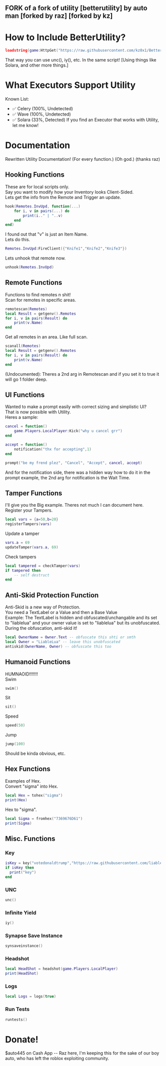 ## FORK of a fork of utility [betterutility] by auto man [forked by raz] [forked by kz]

# How to Include BetterUtility?
```lua
loadstring(game:HttpGet("https://raw.githubusercontent.com/kz0x1/BetterBetterUtility/main/Utility.lua"))()
```
That way you can use unc(), iy(), etc. In the same script! [Using things like Solara, and other more things.]
# What Executors Support Utility
Known List:
- ✅ Celery (100%, Undetected)
- ✅ Wave (100%, Undetected)
- ✅ Solara (33%, Detected)
If you find an Executor that works with Utility, let me know!
# Documentation
Rewritten Utility Documentation! (For every function.) (Oh god.) (thanks raz)
## Hooking Functions
These are for local scripts only.<br>Say you want to modify how your Inventory looks Client-Sided.<br>Lets get the info from the Remote and Trigger an update.<br>

```lua
hook(Remotes.InvUpd, function(...)
    for i, v in pairs(...) do
        print(i.." | "..v)
    end
end)
```
I found out that "v" is just an Item Name.<br>Lets do this.<br>
```lua
Remotes.InvUpd:FireClient({"Knife1","Knife2","Knife3"})
```
Lets unhook that remote now.
```lua
unhook(Remotes.InvUpd)
```
## Remote Functions
Functions to find remotes n shit!<br>Scan for remotes in specific areas.<br>
```lua
remotescan(Remotes)
local Result = getgenv().Remotes
for i, v in pairs(Result) do
    print(v.Name)
end
```
Get all remotes in an area. Like full scan.
```lua
scanall(Remotes)
local Result = getgenv().Remotes
for i, v in pairs(Result) do
    print(v.Name)
end
```
(Undocumented): Theres a 2nd arg in Remotescan and if you set it to true it will go 1 folder deep.
## UI Functions
Wanted to make a prompt easily with correct sizing and simplistic UI?<br>That is now possible with Utility.<br>Heres a sample:
```lua
cancel = function()
    game.Players.LocalPlayer:Kick("why u cancel grr")
end

accept = function()
    notification("thx for accepting",1)
end

prompt("be my frend plez", "Cancel", "Accept", cancel, accept)
```
And for the notification side, there was a hidden way how to do it in the prompt example, the 2nd arg for notification is the Wait Time.
## Tamper Functions
I'll give you the Big example. Theres not much I can document here.<br>Register your Tampers.<br>
```lua
local vars = {a=50,b=20}
registerTampers(vars)
```
Update a tamper
```lua
vars.a = 69
updateTamper(vars.a, 69)
```
Check tampers
```lua
local tampered = checkTamper(vars)
if tampered then
    -- self destruct
end
```
## Anti-Skid Protection Function
Anti-Skid is a new way of Protection.<br>You need a TextLabel or a Value and then a Base Value<br>Example: The TextLabel is hidden and obfuscated/unchangable and its set to "liablelua" and your owner value is set to "liablelua" but its unobfuscated. During the obfuscation, anti-skid it!<br>
```lua
local OwnerName = Owner.Text -- obfuscate this shti or smth
local Owner = "LiableLua" -- leave this unobfuscated
antiskid(OwnerName, Owner) -- obfuscate this too
```
## Humanoid Functions
HUMNAOID!!!!!!!<br>Swim
```lua
swim()
```
Sit
```lua
sit()
```
Speed
```lua
speed(50)
```
Jump
```lua
jump(100)
```
Should be kinda obvious, etc.
## Hex Functions
Examples of Hex.<br>Convert "sigma" into Hex.<br>
```lua
local Hex = tohex("sigma")
print(Hex)
```
Hex to "sigma".
```lua
local Sigma = fromhex("7369676D61")
print(Sigma)
```
## Misc. Functions
### Key
```lua
isKey = key("votedonaldtrump","https://raw.githubusercontent.com/liablelua/Utility/main/keyTest.txt")
if isKey then
  print("key")
end
```
### UNC
```lua
unc()
```
### Infinite Yield
```lua
iy()
```
### Synapse Save Instance
```lua
synsaveinstance()
```
### Headshot 
```lua
local HeadShot = headshot(game.Players.LocalPlayer)
print(HeadShot)
```
### Logs
```lua
local Logs = logs(true)
```
### Run Tests
```lua
runtests()
```
# Donate!
$auto445 on Cash App -- Raz here, I'm keeping this for the sake of our boy auto, who has left the roblox exploiting community.

